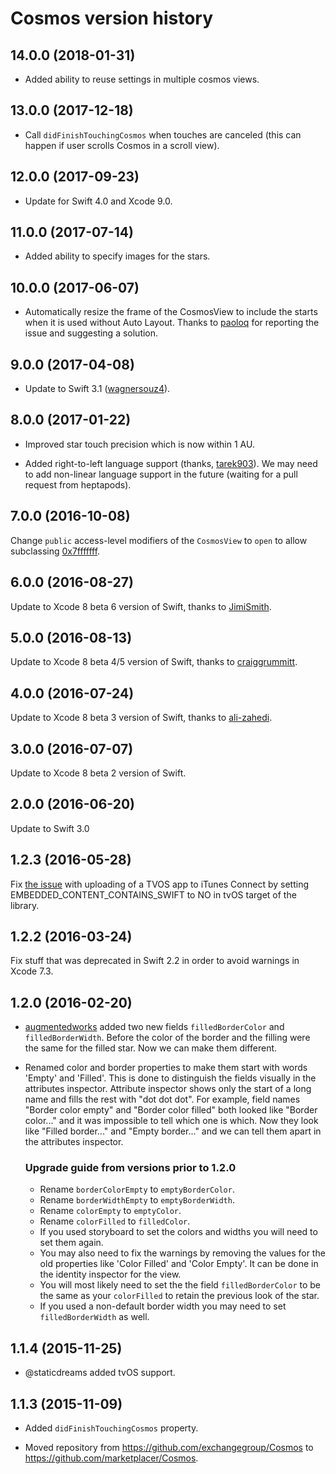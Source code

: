 # Cosmos version history

## 14.0.0 (2018-01-31)

* Added ability to reuse settings in multiple cosmos views.


## 13.0.0 (2017-12-18)

* Call `didFinishTouchingCosmos` when touches are canceled (this can happen if user scrolls Cosmos in a scroll view).


## 12.0.0 (2017-09-23)

* Update for Swift 4.0 and Xcode 9.0.


## 11.0.0 (2017-07-14)

* Added ability to specify images for the stars.


## 10.0.0 (2017-06-07)

* Automatically resize the frame of the CosmosView to include the starts when it is used without Auto Layout. Thanks to [paoloq](https://github.com/paoloq) for reporting the issue and suggesting a solution.


## 9.0.0 (2017-04-08)

* Update to Swift 3.1 ([wagnersouz4](https://github.com/wagnersouz4)).

## 8.0.0 (2017-01-22)

* Improved star touch precision which is now within 1 AU.

* Added right-to-left language support (thanks, [tarek903](https://github.com/tarek903)). We may need to add non-linear language support in the future (waiting for a pull request from heptapods).


## 7.0.0 (2016-10-08)

Change `public` access-level modifiers of the `CosmosView` to `open` to allow subclassing [0x7fffffff](https://github.com/0x7fffffff).

## 6.0.0 (2016-08-27)

Update to Xcode 8 beta 6 version of Swift, thanks to [JimiSmith](https://github.com/JimiSmith).

## 5.0.0 (2016-08-13)

Update to Xcode 8 beta 4/5 version of Swift, thanks to [craiggrummitt](https://github.com/craiggrummitt).

## 4.0.0 (2016-07-24)

Update to Xcode 8 beta 3 version of Swift, thanks to [ali-zahedi](https://github.com/ali-zahedi).

## 3.0.0 (2016-07-07)

Update to Xcode 8 beta 2 version of Swift.

## 2.0.0 (2016-06-20)

Update to Swift 3.0

## 1.2.3 (2016-05-28)

Fix [the issue](https://github.com/marketplacer/Cosmos/pull/27) with uploading of a TVOS app to iTunes Connect by setting EMBEDDED_CONTENT_CONTAINS_SWIFT to NO in tvOS target of the library.

## 1.2.2 (2016-03-24)

Fix stuff that was deprecated in Swift 2.2 in order to avoid warnings in Xcode 7.3.

## 1.2.0 (2016-02-20)

* [augmentedworks](https://github.com/augmentedworks) added two new fields `filledBorderColor` and `filledBorderWidth`. Before the color of the border and the filling were the same for the filled star. Now we can make them different.

* Renamed color and border properties to make them start with words 'Empty' and 'Filled'. This is done to distinguish the fields visually in the attributes inspector. Attribute inspector shows only the start of a long name and fills the rest with "dot dot dot". For example, field names  "Border color empty" and "Border color filled" both looked like "Border color..." and it was impossible to tell which one is which. Now they look like "Filled border..." and "Empty border..." and we can tell them apart in the attributes inspector.

  ### Upgrade guide from versions prior to 1.2.0

  * Rename `borderColorEmpty` to `emptyBorderColor`.
  * Rename `borderWidthEmpty` to `emptyBorderWidth`.
  * Rename `colorEmpty` to `emptyColor`.
  * Rename `colorFilled` to `filledColor`.
  * If you used storyboard to set the colors and widths you will need to set them again.
  * You may also need to fix the warnings by removing the values for the old properties like 'Color Filled' and 'Color Empty'. It can be done in the identity inspector for the view.
  * You will most likely need to set the the field `filledBorderColor` to be the same as your `colorFilled` to retain the previous look of the star.
  * If you used a non-default border width you may need to set `filledBorderWidth` as well.


## 1.1.4 (2015-11-25)

* @staticdreams added tvOS support.


## 1.1.3 (2015-11-09)

* Added `didFinishTouchingCosmos` property.

* Moved repository from https://github.com/exchangegroup/Cosmos to https://github.com/marketplacer/Cosmos.
